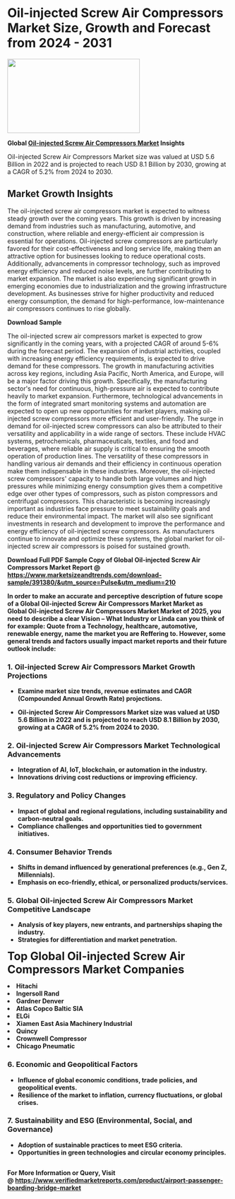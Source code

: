 <H1>Oil-injected Screw Air Compressors Market Size, Growth and Forecast from 2024 - 2031</H1><img class="aligncenter size-medium wp-image-584254" src="https://thirdeyenews.in/wp-content/uploads/2024/09/Global-Market-Research-300x168.jpeg" alt="" width="300" height="168" /><p><strong>Global&nbsp;<a href="https://www.marketsizeandtrends.com/download-sample/391380/&amp;utm_source=Pulse&amp;utm_medium=210">Oil-injected Screw Air Compressors Market</a> Insights</strong></p><p>Oil-injected Screw Air Compressors Market size was valued at USD 5.6 Billion in 2022 and is projected to reach USD 8.1 Billion by 2030, growing at a CAGR of 5.2% from 2024 to 2030.</p><p><h2>Market Growth Insights</h2> <p>The oil-injected screw air compressors market is expected to witness steady growth over the coming years. This growth is driven by increasing demand from industries such as manufacturing, automotive, and construction, where reliable and energy-efficient air compression is essential for operations. Oil-injected screw compressors are particularly favored for their cost-effectiveness and long service life, making them an attractive option for businesses looking to reduce operational costs. Additionally, advancements in compressor technology, such as improved energy efficiency and reduced noise levels, are further contributing to market expansion. The market is also experiencing significant growth in emerging economies due to industrialization and the growing infrastructure development. As businesses strive for higher productivity and reduced energy consumption, the demand for high-performance, low-maintenance air compressors continues to rise globally.</p> <p><strong>Download Sample</strong></p> <p>The oil-injected screw air compressors market is expected to grow significantly in the coming years, with a projected CAGR of around 5-6% during the forecast period. The expansion of industrial activities, coupled with increasing energy efficiency requirements, is expected to drive demand for these compressors. The growth in manufacturing activities across key regions, including Asia Pacific, North America, and Europe, will be a major factor driving this growth. Specifically, the manufacturing sector's need for continuous, high-pressure air is expected to contribute heavily to market expansion. Furthermore, technological advancements in the form of integrated smart monitoring systems and automation are expected to open up new opportunities for market players, making oil-injected screw compressors more efficient and user-friendly. The surge in demand for oil-injected screw compressors can also be attributed to their versatility and applicability in a wide range of sectors. These include HVAC systems, petrochemicals, pharmaceuticals, textiles, and food and beverages, where reliable air supply is critical to ensuring the smooth operation of production lines. The versatility of these compressors in handling various air demands and their efficiency in continuous operation make them indispensable in these industries. Moreover, the oil-injected screw compressors' capacity to handle both large volumes and high pressures while minimizing energy consumption gives them a competitive edge over other types of compressors, such as piston compressors and centrifugal compressors. This characteristic is becoming increasingly important as industries face pressure to meet sustainability goals and reduce their environmental impact. The market will also see significant investments in research and development to improve the performance and energy efficiency of oil-injected screw compressors. As manufacturers continue to innovate and optimize these systems, the global market for oil-injected screw air compressors is poised for sustained growth.</p> <p><strong></p><p><span class=""><strong>Download Full PDF Sample Copy of Global Oil-injected Screw Air Compressors Market Report</strong> @ <a href="https://www.marketsizeandtrends.com/download-sample/391380/&amp;utm_source=Pulse&amp;utm_medium=210" target="_blank">https://www.marketsizeandtrends.com/download-sample/391380/&amp;utm_source=Pulse&amp;utm_medium=210</a></span></p><p>In order to make an accurate and perceptive description of future scope of a Global&nbsp;Oil-injected Screw Air Compressors Market Market as Global&nbsp;Oil-injected Screw Air Compressors Market Market of 2025, you need to describe a clear Vision &ndash; What Industry or Linda can you think of for example: Quote from a Technology, healthcare, automotive, renewable energy, name the market you are Reffering to. However, some general trends and factors usually impact market reports and their future outlook include:</p><h3>1.&nbsp;<strong>Oil-injected Screw Air Compressors Market Growth Projections</strong></h3><ul><li>Examine market size trends, revenue estimates and CAGR (Compounded Annual Growth Rate) projections.</li><li><p>Oil-injected Screw Air Compressors Market size was valued at USD 5.6 Billion in 2022 and is projected to reach USD 8.1 Billion by 2030, growing at a CAGR of 5.2% from 2024 to 2030.</p></li></ul><h3>2.&nbsp;<strong>Oil-injected Screw Air Compressors Market Technological Advancements</strong></h3><ul><li>Integration of AI, IoT, blockchain, or automation in the industry.</li><li>Innovations driving cost reductions or improving efficiency.</li></ul><h3>3.&nbsp;<strong>Regulatory and Policy Changes</strong></h3><ul><li>Impact of global and regional regulations, including sustainability and carbon-neutral goals.</li><li>Compliance challenges and opportunities tied to government initiatives.</li></ul><h3>4.&nbsp;<strong>Consumer Behavior Trends</strong></h3><ul><li>Shifts in demand influenced by generational preferences (e.g., Gen Z, Millennials).</li><li>Emphasis on eco-friendly, ethical, or personalized products/services.</li></ul><h3>5.&nbsp;<strong>Global Oil-injected Screw Air Compressors Market Competitive Landscape</strong></h3><ul><li>Analysis of key players, new entrants, and partnerships shaping the industry.</li><li>Strategies for differentiation and market penetration.</li></ul><p data-pm-slice="1 1 []"><span style="color: inherit; font-family: inherit; font-size: 25px;">Top Global Oil-injected Screw Air Compressors Market Companies</span></p><div class="" data-test-id=""><p><li>Hitachi</li><li> Ingersoll Rand</li><li> Gardner Denver</li><li> Atlas Copco Baltic SIA</li><li> ELGi</li><li> Xiamen East Asia Machinery Industrial</li><li> Quincy</li><li> Crownwell Compressor</li><li> Chicago Pneumatic</li></p></div><h3>6.&nbsp;<strong>Economic and Geopolitical Factors</strong></h3><ul><li>Influence of global economic conditions, trade policies, and geopolitical events.</li><li>Resilience of the market to inflation, currency fluctuations, or global crises.</li></ul><h3>7.&nbsp;<strong>Sustainability and ESG (Environmental, Social, and Governance)</strong></h3><ul><li>Adoption of sustainable practices to meet ESG criteria.</li><li>Opportunities in green technologies and circular economy principles.</li></ul><h2><strong style="font-size: 14px;">For More Information or Query, Visit @&nbsp;</strong><a style="background-color: #ffffff; font-size: 14px;" href="https://www.marketsizeandtrends.com/report/oil-injected-screw-air-compressors-market/" target="_blank">https://www.verifiedmarketreports.com/product/airport-passenger-boarding-bridge-market</a></h2>
